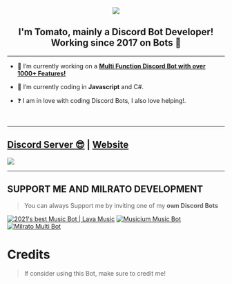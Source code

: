 <div align="center" style"border-radius:15px">
  <img src="?size=4096" style"width: 100%;border-radius:15px">
</div>

## <div align="center">I'm Tomato, mainly a Discord Bot Developer! Working since 2017 on Bots 🚀</div>  
  
***

- 🔭 I’m currently working on a [**Multi Function Discord Bot with over 1000+ Features!**](https://nexus.nexusdevs.cf)
  

- 🌱 I’m currently coding in **Javascript** and C#.  
  

- ❓  I am in love with coding Discord Bots, I also love helping!.
  
<br/>
  
***

## [Discord Server 😎](https://dc.nexusdevs.cf) | [Website](https://nexusdevs.cf)
<a href="https://discord.gg/dcdev"><img src="https://discord.com/api/guilds/932624471360143360/widget.png?style=banner2"></a>

***

## SUPPORT ME AND MILRATO DEVELOPMENT

> You can always Support me by inviting one of my **own Discord Bots**

[![2021's best Music Bot | Lava Music](https://cdn.discordapp.com/attachments/748533465972080670/817088638780440579/test3.png)](https://lava.nexusdevs.cf)
[![Musicium Music Bot](https://cdn.discordapp.com/attachments/742446682381221938/770055673965707264/test1.png)](https://musicium.nexusdevs.cf)
[![Milrato Multi Bot](https://cdn.discordapp.com/attachments/742446682381221938/770056826724679680/test1.png)](https://nexus.nexusdevs.cf)

# Credits

> If consider using this Bot, make sure to credit me!
